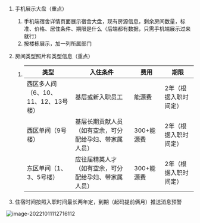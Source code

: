 1. 手机展示大盘（重点）

   1. 手机端宿舍详情页面展示宿舍大盘，现有房源信息，剩余房间数量，标准、价格、居住条件、期限是什么（后端都有数据，只需手机端展示过来就行）
   2. 按楼栋展示，加一列所属部门

2. 房间类型照片和类型信息（重点）

   1. | 类型                                | 入住条件                                               | 费用       | 期限                  |
      | ----------------------------------- | ------------------------------------------------------ | ---------- | --------------------- |
      | 西区多人间（6、10、11、12、13号楼） | 基层或新入职员工                                       | 能源费     | 2年（根据入职时间定） |
      | 西区单间（9号楼）                   | 基层长期贡献人员（如有空余，可分配给孕妇、带家属人员） | 300+能源费 | 2年（根据入职时间定） |
      | 东区单间（1、3、5号楼）             | 应往届精英人才（如有空余，可分配给孕妇、带家属人员）   | 300+能源费 | 2年（根据入职时间定） |

3. 住宿时间按照入职时间最长两年定，到期（起码提前俩月）推送消息预警

![image-20221011112716112](https://holon-image.oss-cn-beijing.aliyuncs.com/20221011112716NLBHDt.png)